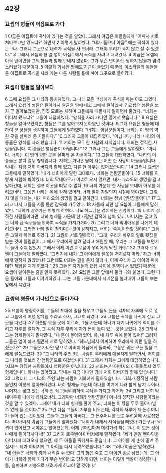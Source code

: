 ## 42장
### 요셉의 형들이 이집트로 가다
1 야곱은 이집트에 곡식이 있다는 것을 알았다. 그래서 야곱은 아들들에게 “어째서 서로 쳐다보고만 있느냐?” 하면서
2 이렇게 말하였다. “내가 들으니 이집트에는 곡식이 있다는구나. 그러니 그곳으로 내려가 곡식을 사 오너라. 그래야 우리가 죽지 않고 살 수 있겠다.”
3 그래서 요셉의 형 열 명이 이집트에서 곡식을 사려고 내려갔다.
4 야곱은 요셉의 아우 벤야민을 그의 형들과 함께 보내지 않았다. 그가 무슨 변이라도 당하지 않을까 염려스러웠기 때문이다.
5 이렇게 가나안 땅에도 기근이 들었기 때문에, 이스라엘의 아들들은 이집트로 곡식을 사러 가는 다른 사람들 틈에 끼어 그곳으로 들어갔다.
### 요셉이 형들을 알아보다
6 그때 요셉은 그 나라의 통치자였다. 그 나라 모든 백성에게 곡식을 파는 이도 그였다. 그래서 요셉의 형들은 들어와서 얼굴을 땅에 대고 그에게 절하였다.
7 요셉은 형들을 보자 곧 알아보았지만, 짐짓 모르는 체하며 그들에게 매몰차게 말하면서 물었다. “너희는 어디서 왔느냐?” 그들이 대답하였다. “양식을 사러 가나안 땅에서 왔습니다.”
8 요셉은 형들을 알아보았지만, 형들은 그를 알아보지 못하였던 것이다.
9 그때 요셉은 형들에 대하여 꾼 꿈들을 생각하며 그들에게 말하였다. “너희는 염탐꾼들이다. 너희는 이 땅의 약한 곳을 살피러 온 자들이다.”
10 그러자 그들이 대답하였다. “아닙니다, 나리. 나리의 이 종들은 양식을 사러 왔습니다.
11 저희는 모두 한 사람의 자식입니다. 저희는 정직한 사람들입니다. 이 종들은 염탐꾼이 아닙니다.”
12 그러나 그는 그들에게 말하였다. “아니다. 너희는 이 땅의 약한 곳을 살피러 온 자들이다.”
13 그들이 대답하였다. “나리의 이 종들은 본디 열두 형제입니다. 저희는 가나안 땅에 사는 어떤 한 사람의 아들들입니다. 막내는 지금 저희 아버지와 함께 있고, 다른 한 아우는 없어졌습니다.”
14 그러나 요셉은 그들에게 말하였다. “내가 너희에게 말한 그대로다. 너희는 염탐꾼들이다.
15 너희를 이렇게 시험해 봐야겠다. 너희 막내아우가 이리로 오지 않으면, 내가 파라오의 생명을 걸고 말하건대, 너희는 결코 이곳을 떠날 수 없다.
16 너희 가운데 한 사람을 보내어 아우를 데려오너라. 그동안 너희는 옥에 갇혀 있어라. 너희 말이 참말인지 시험해 봐야겠다. 그렇지 않을 때에는, 내가 파라오의 생명을 걸고 말하건대, 너희는 정녕 염탐꾼들이다.”
17 그러고 나서 그들을 사흘 동안 감옥에 가두었다.
18 사흘째 되던 날 요셉이 그들에게 말하였다. “너희가 살려거든 이렇게 하여라. 나도 하느님을 경외하는 사람이다.
19 너희가 정직한 사람들이라면, 너희 형제들 가운데 한 사람만 감옥에 남아 있고, 나머지는 굶고 있는 너희 집 식구들을 위하여 곡식을 가져가거라.
20 그리고 너희 막내아우를 나에게 데려오너라. 그러면 너희 말이 참되다는 것이 밝혀지고, 너희는 죽음을 면할 것이다.” 그들은 그렇게 하기로 하였다.
21 그들이 서로 말하였다. “그래, 우리가 아우의 일로 죗값을 받는 것이 틀림없어. 그 애가 우리에게 살려 달라고 애원할 때, 우리는 그 고통을 보면서도 들어 주지 않았지. 그래서 이제 이런 괴로움이 우리에게 닥친 거야.”
22 그러자 르우벤이 그들에게 말하였다. “그러기에 내가 ‘그 아이에게 잘못을 저지르지 마라.’ 하고 너희에게 말하지 않았더냐? 그런데도 너희는 말을 듣지 않더니, 이제 우리가 그 아이의 피에 대한 책임을 지게 되었다.”
23 그들은 자기들과 요셉 사이에 통역이 서 있었기 때문에, 요셉이 알아듣는 줄을 알지 못하였다.
24 요셉은 그들 앞에서 물러 나와 울었다. 그런 다음 돌아와 그들과 이야기하였다. 그는 그들 가운데에서 시메온을 불러내어 그들이 보는 앞에서 묶었다.
### 요셉의 형들이 가나안으로 돌아가다
25 요셉이 명령하기를, 그들의 포대에 밀을 채우고 그들의 돈을 각자의 자루에 도로 넣고 그들에게 여행 양식을 주라고 하자, 그대로 되었다.
26 그들은 곡식을 나귀에 싣고 그곳을 떠났다.
27 하룻밤 묵을 곳에 이르러, 그들 가운데 하나가 자기 나귀에게 먹이를 주려고 자루를 열다가, 그 곡식 자루 부리에 자기 돈이 놓여 있는 것을 보았다.
28 그래서 그는 형제들에게 말하였다. “내 돈이 돌아와 있어. 봐, 내 자루 속에 들어 있어!” 그러자 그들은 얼이 빠져 떨면서 서로 말하였다. “하느님께서 어찌하여 우리에게 이런 일을 하셨는가?”
29 그들은 가나안 땅으로 아버지 야곱에게 돌아와, 그동안 겪은 모든 일을 그에게 말씀드렸다.
30 “그 나라의 주인 되는 사람이 우리에게 매몰차게 말하면서, 저희를 그 나라를 엿보러 간 염탐꾼으로 여겼습니다.
31 그래서 저희는 그에게 대답하였습니다. ‘저희는 정직한 사람들이지 염탐꾼은 아닙니다.
32 저희는 한 아버지의 아들들로서 열두 형제입니다. 하나는 없어졌고, 막내는 지금 가나안 땅에 저희 아버지와 함께 있습니다.’
33 그랬더니 그 나라의 주인 되는 사람이 저희에게 말하였습니다. ‘너희가 정직한 사람들인지 이렇게 알아봐야겠다. 너희 형제들 가운데 하나를 여기에 나와 함께 남겨 두어라. 나머지는 굶고 있는 너희 집 식구들을 위하여 곡식을 가지고 가거라.
34 그리고 너희 막내아우를 나에게 데려오너라. 그래야만 너희가 염탐꾼들이 아니라 정직한 사람들이라는 것을 알 수 있겠다. 그제야 내가 너희 형제를 풀어 주고, 너희는 이 땅을 두루 돌아다닐 수 있게 될 것이다.’”
35 그런 다음 그들이 자루를 비우는데, 각자의 자루에 제 돈주머니가 들어 있는 것이었다. 그들과 그들의 아버지는 그 돈주머니를 보고 두려움에 사로잡혔다.
36 아버지 야곱이 그들에게 말하였다. “너희가 내게서 자식들을 빼앗아 가는구나! 요셉이 없어졌고 시메온도 없어졌는데, 이제 벤야민마저 데려가려 하는구나. 이 모든 것이 나에게 들이닥치다니!”
37 그러자 르우벤이 아버지에게 말하였다. “제가 만일 벤야민을 아버지께 데려오지 않으면, 제 두 아들을 죽이셔도 좋습니다. 그 아이를 제 손에 맡겨 주십시오. 제가 아버지께 그 아이를 다시 데려오겠습니다.”
38 그러나 야곱은 말하였다. “내 아들은 너희와 함께 내려갈 수 없다. 그의 형은 죽고 그 아이만 홀로 남았는데, 그 아이가 너희와 함께 가다가 무슨 변이라도 당하게 되면, 너희는 이렇게 백발이 성성한 나를, 슬퍼하며 저승으로 내려가게 하고야 말 것이다.”
